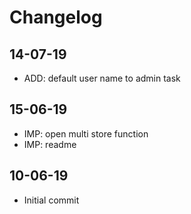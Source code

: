 # Changelog

## 14-07-19
* ADD: default user name to admin task

## 15-06-19
* IMP: open multi store function
* IMP: readme

## 10-06-19
* Initial commit